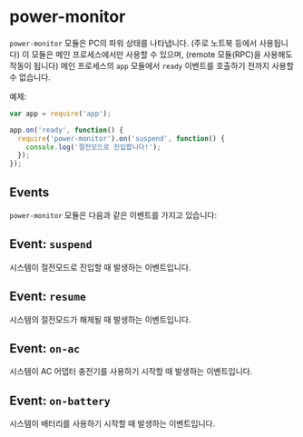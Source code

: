 ﻿# power-monitor

`power-monitor` 모듈은 PC의 파워 상태를 나타냅니다. (주로 노트북 등에서 사용됩니다)
이 모듈은 메인 프로세스에서만 사용할 수 있으며, (remote 모듈(RPC)을 사용해도 작동이 됩니다)
메인 프로세스의 `app` 모듈에서 `ready` 이벤트를 호출하기 전까지 사용할 수 없습니다.

예제:

```javascript
var app = require('app');

app.on('ready', function() {
  require('power-monitor').on('suspend', function() {
    console.log('절전모드로 진입합니다!');
  });
});
```

## Events

`power-monitor` 모듈은 다음과 같은 이벤트를 가지고 있습니다:

## Event: `suspend`

시스템이 절전모드로 진입할 때 발생하는 이벤트입니다.

## Event: `resume`

시스템의 절전모드가 해제될 때 발생하는 이벤트입니다.

## Event: `on-ac`

시스템이 AC 어뎁터 충전기를 사용하기 시작할 때 발생하는 이벤트입니다.

## Event: `on-battery`

시스템이 배터리를 사용하기 시작할 때 발생하는 이벤트입니다.
